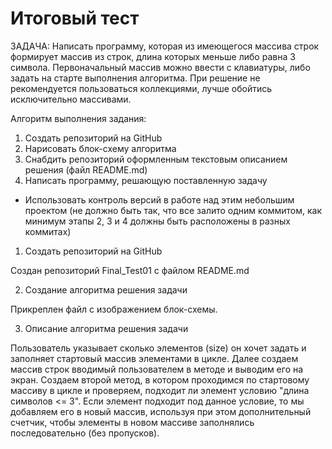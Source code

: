 # Итоговый тест

ЗАДАЧА:
Написать программу, которая из имеющегося массива строк формирует массив из строк, длина которых меньше либо равна 3 символа. Первоначальный массив можно ввести с клавиатуры, либо задать на старте выполнения алгоритма. При решение не рекомендуется пользоваться коллекциями, лучше обойтись исключительно массивами.

Алгоритм выполнения задания:
1. Создать репозиторий на GitHub
2. Нарисовать блок-схему алгоритма
3. Снабдить репозиторий оформленным текстовым описанием решения (файл README.md)
4. Написать программу, решающую поставленную задачу

* Использовать контроль версий в работе над этим небольшим проектом (не должно быть так, что все залито одним коммитом, как минимум этапы 2, 3 и 4 должны быть расположены в разных коммитах)

1. Создать репозиторий на GitHub

Создан репозиторий Final_Test01 с файлом README.md

2. Создание алгоритма решения задачи

Прикреплен файл с изображением блок-схемы.

3. Описание алгоритма решения задачи

Пользователь указывает сколько элементов (size) он хочет задать и заполняет стартовый массив элементами в цикле.
Далее создаем массив строк вводимый пользователем в методе и выводим его на экран. 
Создаем второй метод, в котором проходимся по стартовому массиву в цикле и проверяем, подходит ли элемент условию "длина символов <= 3". Если элемент подходит под данное условие, то мы добавляем его в новый массив, используя при этом дополнительный счетчик, чтобы элементы в новом массиве заполнялись последовательно (без пропусков).
